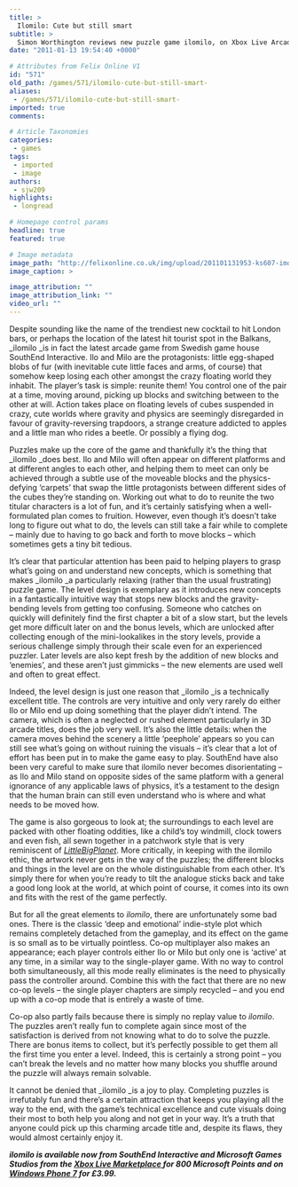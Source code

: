 ```yaml
---
title: >
  Ilomilo: Cute but still smart
subtitle: >
  Simon Worthington reviews new puzzle game ilomilo, on Xbox Live Arcade or Windows Phone
date: "2011-01-13 19:54:40 +0000"

# Attributes from Felix Online V1
id: "571"
old_path: /games/571/ilomilo-cute-but-still-smart-
aliases:
 - /games/571/ilomilo-cute-but-still-smart-
imported: true
comments:

# Article Taxonomies
categories:
 - games
tags:
 - imported
 - image
authors:
 - sjw209
highlights:
 - longread

# Homepage control params
headline: true
featured: true

# Image metadata
image_path: "http://felixonline.co.uk/img/upload/201101131953-ks607-imolio.jpg"
image_caption: >

image_attribution: ""
image_attribution_link: ""
video_url: ""
---
```


Despite sounding like the name of the trendiest new cocktail to hit London bars, or perhaps the location of the latest hit tourist spot in the Balkans, _ilomilo _is in fact the latest arcade game from Swedish game house SouthEnd Interactive. Ilo and Milo are the protagonists: little egg-shaped blobs of fur (with inevitable cute little faces and arms, of course) that somehow keep losing each other amongst the crazy floating world they inhabit. The player’s task is simple: reunite them! You control one of the pair at a time, moving around, picking up blocks and switching between to the other at will. Action takes place on floating levels of cubes suspended in crazy, cute worlds where gravity and physics are seemingly disregarded in favour of gravity-reversing trapdoors, a strange creature addicted to apples and a little man who rides a beetle. Or possibly a flying dog.

Puzzles make up the core of the game and thankfully it’s the thing that _ilomilo _does best. Ilo and Milo will often appear on different platforms and at different angles to each other, and helping them to meet can only be achieved through a subtle use of the moveable blocks and the physics-defying ‘carpets’ that swap the little protagonists between different sides of the cubes they’re standing on. Working out what to do to reunite the two titular characters is a lot of fun, and it’s certainly satisfying when a well-formulated plan comes to fruition. However, even though it’s doesn’t take long to figure out what to do, the levels can still take a fair while to complete – mainly due to having to go back and forth to move blocks – which sometimes gets a tiny bit tedious.

It’s clear that particular attention has been paid to helping players to grasp what’s going on and understand new concepts, which is something that makes _ilomilo _a particularly relaxing (rather than the usual frustrating) puzzle game. The level design is exemplary as it introduces new concepts in a fantastically intuitive way that stops new blocks and the gravity-bending levels from getting too confusing. Someone who catches on quickly will definitely find the first chapter a bit of a slow start, but the levels get more difficult later on and the bonus levels, which are unlocked after collecting enough of the mini-lookalikes in the story levels, provide a serious challenge simply through their scale even for an experienced puzzler. Later levels are also kept fresh by the addition of new blocks and ‘enemies’, and these aren’t just gimmicks – the new elements are used well and often to great effect.

Indeed, the level design is just one reason that _ilomilo _is a technically excellent title. The controls are very intuitive and only very rarely do either Ilo or Milo end up doing something that the player didn’t intend. The camera, which is often a neglected or rushed element particularly in 3D arcade titles, does the job very well. It’s also the little details: when the camera moves behind the scenery a little ‘peephole’ appears so you can still see what’s going on without ruining the visuals – it’s clear that a lot of effort has been put in to make the game easy to play. SouthEnd have also been very careful to make sure that ilomilo never becomes disorientating – as Ilo and Milo stand on opposite sides of the same platform with a general ignorance of any applicable laws of physics, it’s a testament to the design that the human brain can still even understand who is where and what needs to be moved how.

The game is also gorgeous to look at; the surroundings to each level are packed with other floating oddities, like a child’s toy windmill, clock towers and even fish, all sewn together in a patchwork style that is very reminiscent of [_LittleBigPlanet_](http://www.littlebigplanet.com). More critically, in keeping with the ilomilo ethic, the artwork never gets in the way of the puzzles; the different blocks and things in the level are on the whole distinguishable from each other. It’s simply there for when you’re ready to tilt the analogue sticks back and take a good long look at the world, at which point of course, it comes into its own and fits with the rest of the game perfectly.

But for all the great elements to _ilomilo_, there are unfortunately some bad ones. There is the classic ‘deep and emotional’ indie-style plot which remains completely detached from the gameplay, and its effect on the game is so small as to be virtually pointless. Co-op multiplayer also makes an appearance; each player controls either llo or Milo but only one is ‘active’ at any time, in a similar way to the single-player game. With no way to control both simultaneously, all this mode really eliminates is the need to physically pass the controller around. Combine this with the fact that there are no new co-op levels – the single player chapters are simply recycled – and you end up with a co-op mode that is entirely a waste of time.

Co-op also partly fails because there is simply no replay value to _ilomilo_. The puzzles aren’t really fun to complete again since most of the satisfaction is derived from not knowing what to do to solve the puzzle. There are bonus items to collect, but it’s perfectly possible to get them all the first time you enter a level. Indeed, this is certainly a strong point – you can’t break the levels and no matter how many blocks you shuffle around the puzzle will always remain solvable.

It cannot be denied that _ilomilo _is a joy to play. Completing puzzles is irrefutably fun and there’s a certain attraction that keeps you playing all the way to the end, with the game’s technical excellence and cute visuals doing their most to both help you along and not get in your way. It’s a truth that anyone could pick up this charming arcade title and, despite its flaws, they would almost certainly enjoy it.

___ilomilo is available now from SouthEnd Interactive and Microsoft Games Studios from the [Xbox Live Marketplace ](http://marketplace.xbox.com/en-US/Product/ilomilo/66acd000-77fe-1000-9115-d80258410a1b?cid=SLink)for 800 Microsoft Points and on [Windows Phone 7](zune://navigate/?appID=6d8088a0-77d6-df11-a844-00237de2db9e) for £3.99.___
